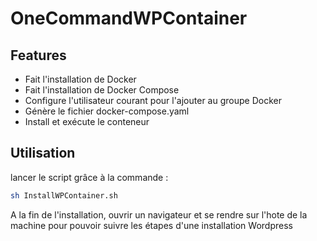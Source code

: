 # OneCommandWPContainer


## Features

- Fait l'installation de Docker
- Fait l'installation de Docker Compose
- Configure l'utilisateur courant pour l'ajouter au groupe Docker
- Génère le fichier docker-compose.yaml
- Install et exécute le conteneur

## Utilisation

lancer le script grâce à la commande :

```bash
sh InstallWPContainer.sh
```

A la fin de l'installation, ouvrir un navigateur et se rendre sur l'hote de la machine pour pouvoir suivre les étapes d'une installation Wordpress
